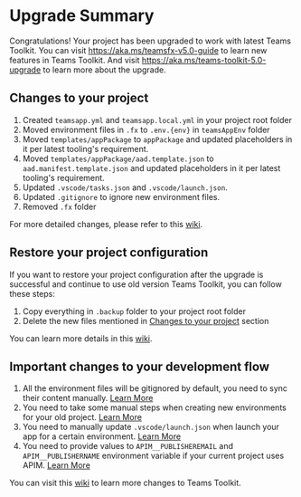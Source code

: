 # Upgrade Summary

Congratulations! Your project has been upgraded to work with latest Teams Toolkit. You can visit https://aka.ms/teamsfx-v5.0-guide to learn new features in Teams Toolkit. And visit https://aka.ms/teams-toolkit-5.0-upgrade to learn more about the upgrade.

## Changes to your project

1. Created `teamsapp.yml` and `teamsapp.local.yml` in your project root folder
2. Moved environment files in `.fx` to `.env.{env}` in `teamsAppEnv` folder
3. Moved `templates/appPackage` to `appPackage` and updated placeholders in it per latest tooling's requirement.
4. Moved `templates/appPackage/aad.template.json` to `aad.manifest.template.json` and updated placeholders in it per latest tooling's requirement.
5. Updated `.vscode/tasks.json` and `.vscode/launch.json`.
6. Updated `.gitignore` to ignore new environment files.
7. Removed `.fx` folder

For more detailed changes, please refer to this [wiki](https://aka.ms/teams-toolkit-5.0-upgrade#file-changes).

## Restore your project configuration

If you want to restore your project configuration after the upgrade is successful and continue to use old version Teams Toolkit, you can follow these steps:
1. Copy everything in `.backup` folder to your project root folder
2. Delete the new files mentioned in [Changes to your project](#changes-to-your-project) section

You can learn more details in this [wiki](https://aka.ms/teams-toolkit-5.0-upgrade#restore-your-project-configuration).

## Important changes to your development flow

1. All the environment files will be gitignored by default, you need to sync their content manually. [Learn More](https://aka.ms/teams-toolkit-5.0-upgrade#environment-management)
2. You need to take some manual steps when creating new environments for your old project. [Learn More](https://aka.ms/teams-toolkit-5.0-upgrade#environment-management)
3. You need to manually update `.vscode/launch.json` when launch your app for a certain environment. [Learn More](https://aka.ms/teams-toolkit-5.0-upgrade#launch-your-app)
4. You need to provide values to `APIM__PUBLISHEREMAIL` and `APIM__PUBLISHERNAME` environment variable if your current project uses APIM. [Learn More](https://aka.ms/teams-toolkit-5.0-upgrade#provision-apim-service)

You can visit this [wiki](https://aka.ms/teams-toolkit-5.0-upgrade#feature-changes-that-impact-your-development-flow) to learn more  changes to Teams Toolkit.